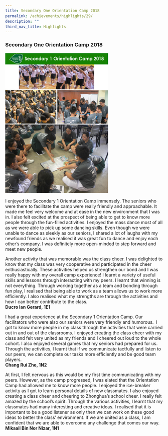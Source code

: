 ```yaml
---
title: Secondary One Orientation Camp 2018
permalink: /achievements/highlights/29/
description: ""
third_nav_title: Highlights
---
```

### **Secondary One Orientation Camp 2018**

<img src="/images/sec1orientationcamp.jpg" style="width:65%">

I enjoyed the Secondary 1 Orientation Camp immensely. The seniors who were there to facilitate the camp were really friendly and approachable. It made me feel very welcome and at ease in the new environment that I was in. I also felt excited at the prospect of being able to get to know more people through the fun-filled activities. I enjoyed the mass dance most of all as we were able to pick up some dancing skills. Even though we were unable to dance as sleekly as our seniors, I shared a lot of laughs with my newfound friends as we realised it was great fun to dance and enjoy each other’s company. I was definitely more open-minded to step forward and meet new people. 

Another activity that was memorable was the class cheer. I was delighted to know that my class was very cooperative and participated in the cheer enthusiastically. These activities helped us strengthen our bond and I was really happy with my overall camp experience! I learnt a variety of useful skills and lessons through interacting with my peers. I learnt that winning is not everything. Through working together as a team and bonding through fun play, I realised that being able to work as a team allows us to work more efficiently. I also realised what my strengths are through the activities and how I can better contribute to the class.<br>
**Ducro Ian Gerard, 1E1**

I had a great experience at the Secondary 1 Orientation Camp. Our facilitators who were also our seniors were very friendly and humorous.  I got to know more people in my class through the activities that were carried out in and out of the classrooms. I enjoyed creating the class cheer with my class and felt very united as my friends and I cheered out loud to the whole cohort. I also enjoyed several games that my seniors had prepared for us. Through the activities, I learnt that if we communicate tactfully and listen to our peers, we can complete our tasks more efficiently and be good team players.<br>
**Chang Rui Zhe, 1N2**

At first, I felt nervous as this would be my first time communicating with my peers. However, as the camp progressed, I was elated that the Orientation Camp had allowed me to know more people. I enjoyed the ice-breaker activity as I got to learn personal details of new classmates. I also enjoyed creating a class cheer and cheering to Zhonghua’s school cheer. I really felt amazed by the school’s spirit. Through the various activities, I learnt that my classmates had many interesting and creative ideas. I realised that it is important to be a good listener as only then we can work on these good ideas to better the class’ environment. If we are united as a class, I am confident that we are able to overcome any challenge that comes our way.<br>
**Mikaail Bin Nor Nizar, 1N1**